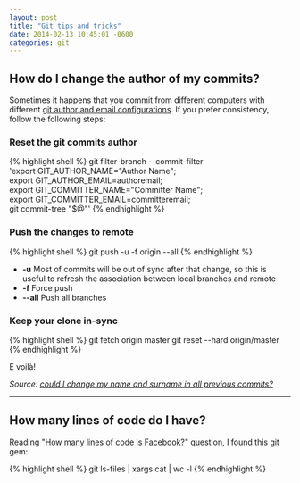 ```yaml
---
layout: post
title: "Git tips and tricks"
date: 2014-02-13 10:45:01 -0600
categories: git
---
```


## How do I change the author of my commits?

Sometimes it happens that you commit from different computers with different [git author and email configurations](https://help.github.com/articles/setting-your-commit-email-address-in-git/).
If you prefer consistency, follow the following steps:

### Reset the git commits author

{% highlight shell %}
git filter-branch --commit-filter \
'export GIT_AUTHOR_NAME="Author Name"; \
export GIT_AUTHOR_EMAIL=authoremail; \
export GIT_COMMITTER_NAME="Committer Name"; \
export GIT_COMMITTER_EMAIL=committeremail; \
git commit-tree "$@"'
{% endhighlight %}

### Push the changes to remote

{% highlight shell %}
git push -u -f origin --all
{% endhighlight %}

*   **-u** Most of commits will be out of sync after that change, so this is useful to refresh the association between local branches and remote
*   **-f** Force push
*   **--all** Push all branches

### Keep your clone in-sync

{% highlight shell %}
git fetch origin master
git reset --hard origin/master
{% endhighlight %}

E voilà!

_Source: [could I change my name and surname in all previous commits?](http://stackoverflow.com/questions/4493936/git-could-i-change-my-name-and-surname-in-all-previous-commits)_

* * *

## How many lines of code do I have?

Reading "[How many lines of code is Facebook?](http://www.quora.com/Facebook-Engineering/How-many-lines-of-code-is-Facebook)" question, I found this git gem:

{% highlight shell %}
git ls-files | xargs cat | wc -l
{% endhighlight %}

